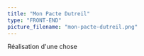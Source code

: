 ```yaml
---
title: "Mon Pacte Dutreil"
type: "FRONT-END"
picture_filename: "mon-pacte-dutreil.png"
---
```


Réalisation d'une chose
